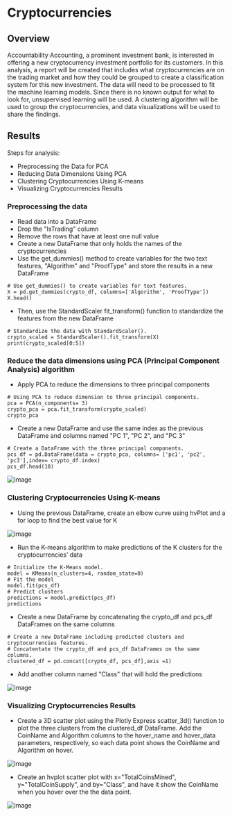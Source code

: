 # Cryptocurrencies

## Overview

Accountability Accounting, a prominent investment bank, is interested in offering a new cryptocurrency investment portfolio for its customers. In this analysis, a report will be created that includes what cryptocurrencies are on the trading market and how they could be grouped to create a classification system for this new investment. The data will need to be processed to fit the machine learning models. Since there is no known output for what to look for, unsupervised learning will be used. A clustering algorithm will be used to group the cryptocurrencies, and data visualizations will be used to share the findings.

## Results

Steps for analysis:
- Preprocessing the Data for PCA
- Reducing Data Dimensions Using PCA
- Clustering Cryptocurrencies Using K-means
- Visualizing Cryptocurrencies Results

### Preprocessing the data

- Read data into a DataFrame
- Drop the "IsTrading" column
- Remove the rows that have at least one null value
- Create a new DataFrame that only holds the names of the cryptocurrencies
- Use the get_dummies() method to create variables for the two text features, "Algorithm" and "ProofType" and store the results in a new DataFrame
```
# Use get_dummies() to create variables for text features.
X = pd.get_dummies(crypto_df, columns=['Algorithm', 'ProofType'])
X.head()
```
- Then, use the StandardScaler fit_transform() function to standardize the features from the new DataFrame
```
# Standardize the data with StandardScaler().
crypto_scaled = StandardScaler().fit_transform(X)
print(crypto_scaled[0:5])
```
### Reduce the data dimensions using PCA (Principal Component Analysis) algorithm

- Apply PCA to reduce the dimensions to three principal components
```
# Using PCA to reduce dimension to three principal components.
pca = PCA(n_components= 3)
crypto_pca = pca.fit_transform(crypto_scaled)
crypto_pca
```
- Create a new DataFrame and use the same index as the previous DataFrame and columns named "PC 1", "PC 2", and "PC 3"
```
# Create a DataFrame with the three principal components.
pcs_df = pd.DataFrame(data = crypto_pca, columns= ['pc1', 'pc2', 'pc3'],index= crypto_df.index)
pcs_df.head(10)
```

![image](https://user-images.githubusercontent.com/67409852/150661880-96770021-f96f-43fc-8f12-88db49193062.png)

### Clustering Cryptocurrencies Using K-means

- Using the previous DataFrame, create an elbow curve using hvPlot and a for loop to find the best value for K

![image](https://user-images.githubusercontent.com/67409852/150661913-f25255bf-8562-46f8-b9aa-9f9d9673bf3f.png)

- Run the K-means algorithm to make predictions of the K clusters for the cryptocurrencies’ data
```
# Initialize the K-Means model.
model = KMeans(n_clusters=4, random_state=0)
# Fit the model
model.fit(pcs_df)
# Predict clusters
predictions = model.predict(pcs_df)
predictions
```

- Create a new DataFrame by concatenating the crypto_df and pcs_df DataFrames on the same columns
```
# Create a new DataFrame including predicted clusters and cryptocurrencies features.
# Concatentate the crypto_df and pcs_df DataFrames on the same columns.
clustered_df = pd.concat([crypto_df, pcs_df],axis =1)
```
- Add another column named "Class" that will hold the predictions

![image](https://user-images.githubusercontent.com/67409852/150662058-adb818c3-de07-466a-be0b-cab118ca8f25.png)

### Visualizing Cryptocurrencies Results

- Create a 3D scatter plot using the Plotly Express scatter_3d() function to plot the three clusters from the clustered_df DataFrame. Add the CoinName and Algorithm columns to the hover_name and hover_data parameters, respectively, so each data point shows the CoinName and Algorithm on hover.

![image](https://user-images.githubusercontent.com/67409852/150662026-4ab727c7-6856-42d2-99d7-62f99bff543b.png)

- Create an hvplot scatter plot with x="TotalCoinsMined", y="TotalCoinSupply", and by="Class", and have it show the CoinName when you hover over the the data point.

![image](https://user-images.githubusercontent.com/67409852/150661955-dbaec1c0-d1d7-4a3c-a597-26ecaccdfce3.png)
